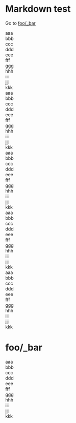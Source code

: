 # Markdown test

Go to [foo/_bar](#foobar)

aaa<br>
bbb<br>
ccc<br>
ddd<br>
eee<br>
fff<br>
ggg<br>
hhh<br>
iii<br>
jjj<br>
kkk<br>
aaa<br>
bbb<br>
ccc<br>
ddd<br>
eee<br>
fff<br>
ggg<br>
hhh<br>
iii<br>
jjj<br>
kkk<br>
aaa<br>
bbb<br>
ccc<br>
ddd<br>
eee<br>
fff<br>
ggg<br>
hhh<br>
iii<br>
jjj<br>
kkk<br>
aaa<br>
bbb<br>
ccc<br>
ddd<br>
eee<br>
fff<br>
ggg<br>
hhh<br>
iii<br>
jjj<br>
kkk<br>
aaa<br>
bbb<br>
ccc<br>
ddd<br>
eee<br>
fff<br>
ggg<br>
hhh<br>
iii<br>
jjj<br>
kkk

# foo/_bar

aaa<br>
bbb<br>
ccc<br>
ddd<br>
eee<br>
fff<br>
ggg<br>
hhh<br>
iii<br>
jjj<br>
kkk
